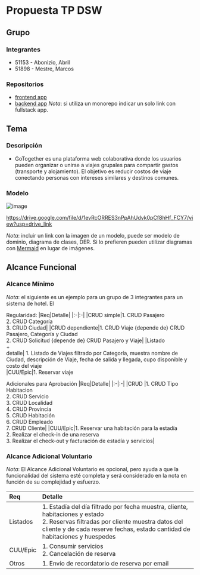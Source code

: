 # Propuesta TP DSW

## Grupo
### Integrantes
* 51153 - Abonizio, Abril
* 51898 - Mestre, Marcos

### Repositorios
* [frontend app](http://hyperlinkToGihubOrGitlab)
* [backend app](http://hyperlinkToGihubOrGitlab)
*Nota*: si utiliza un monorepo indicar un solo link con fullstack app.

## Tema
### Descripción
* GoTogether es una plataforma web colaborativa donde los usuarios pueden organizar o unirse a viajes grupales para compartir gastos (transporte y alojamiento). El objetivo es reducir costos de viaje conectando personas con intereses similares y destinos comunes.

### Modelo
![image](https://github.com/user-attachments/assets/6283a64f-09f8-457f-a1eb-453ae81db704)


https://drive.google.com/file/d/1evRcORRES3nPpAhUdvk0pCf8hHf_FCY7/view?usp=drive_link

*Nota*: incluir un link con la imagen de un modelo, puede ser modelo de dominio, diagrama de clases, DER. Si lo prefieren pueden utilizar diagramas con [Mermaid](https://mermaid.js.org) en lugar de imágenes.

## Alcance Funcional 

### Alcance Mínimo

*Nota*: el siguiente es un ejemplo para un grupo de 3 integrantes para un sistema de hotel. El 

Regularidad:
|Req|Detalle|
|:-|:-|
|CRUD simple|1. CRUD Pasajero<br>2. CRUD Categoría<br>3. CRUD Ciudad|
|CRUD dependiente|1. CRUD Viaje {depende de} CRUD Pasajero, Categoría y Ciudad<br>2. CRUD Solicitud {depende de} CRUD Pasajero y Viaje|
|Listado<br>+<br>detalle| 1. Listado de Viajes filtrado por Categoría, muestra nombre de Ciudad, descripción de Viaje, fecha de salida y llegada, cupo disponible y costo del viaje<br>
|CUU/Epic|1. Reservar viaje<br>

Adicionales para Aprobación
|Req|Detalle|
|:-|:-|
|CRUD |1. CRUD Tipo Habitacion<br>2. CRUD Servicio<br>3. CRUD Localidad<br>4. CRUD Provincia<br>5. CRUD Habitación<br>6. CRUD Empleado<br>7. CRUD Cliente|
|CUU/Epic|1. Reservar una habitación para la estadía<br>2. Realizar el check-in de una reserva<br>3. Realizar el check-out y facturación de estadía y servicios|


### Alcance Adicional Voluntario

*Nota*: El Alcance Adicional Voluntario es opcional, pero ayuda a que la funcionalidad del sistema esté completa y será considerado en la nota en función de su complejidad y esfuerzo.

|Req|Detalle|
|:-|:-|
|Listados |1. Estadía del día filtrado por fecha muestra, cliente, habitaciones y estado <br>2. Reservas filtradas por cliente muestra datos del cliente y de cada reserve fechas, estado cantidad de habitaciones y huespedes|
|CUU/Epic|1. Consumir servicios<br>2. Cancelación de reserva|
|Otros|1. Envío de recordatorio de reserva por email|

